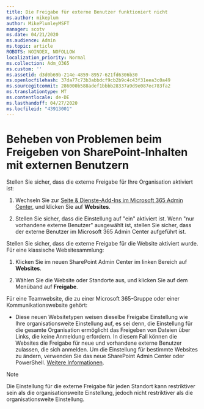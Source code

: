 ```yaml
---
title: Die Freigabe für externe Benutzer funktioniert nicht
ms.author: mikeplum
author: MikePlumleyMSFT
manager: scotv
ms.date: 04/21/2020
ms.audience: Admin
ms.topic: article
ROBOTS: NOINDEX, NOFOLLOW
localization_priority: Normal
ms.collection: Adm_O365
ms.custom: ''
ms.assetid: d3d0b69b-214e-4859-8957-621fd6306b30
ms.openlocfilehash: 37da77c73b3abbdcf9cb2b9c4c43f31eea3c0a49
ms.sourcegitcommit: 286000b588adef1bbbb28337a9d9e087ec783fa2
ms.translationtype: MT
ms.contentlocale: de-DE
ms.lasthandoff: 04/27/2020
ms.locfileid: "43913001"
---
```

# <a name="fix-problems-sharing-sharepoint-content-with-external-users"></a>Beheben von Problemen beim Freigeben von SharePoint-Inhalten mit externen Benutzern

Stellen Sie sicher, dass die externe Freigabe für Ihre Organisation aktiviert ist:
  
1. Wechseln Sie zur [Seite &amp; Dienste-Add-Ins im Microsoft 365 Admin Center](https://portal.office.com/adminportal/home#/Settings/ServicesAndAddIns), und klicken Sie auf **Websites**.
    
2. Stellen Sie sicher, dass die Einstellung auf "ein" aktiviert ist. Wenn "nur vorhandene externe Benutzer" ausgewählt ist, stellen Sie sicher, dass der externe Benutzer im Microsoft 365 Admin Center aufgeführt ist.
    
Stellen Sie sicher, dass die externe Freigabe für die Website aktiviert wurde. Für eine klassische Websitesammlung:
  
1. Klicken Sie im neuen SharePoint Admin Center im linken Bereich auf **Websites**.
    
2. Wählen Sie die Website oder Standorte aus, und klicken Sie auf dem Menüband auf **Freigabe**.
    
Für eine Teamwebsite, die zu einer Microsoft 365-Gruppe oder einer Kommunikationswebsite gehört:
  
- Diese neuen Websitetypen weisen dieselbe Freigabe Einstellung wie Ihre organisationsweite Einstellung auf, es sei denn, die Einstellung für die gesamte Organisation ermöglicht das Freigeben von Dateien über Links, die keine Anmeldung erfordern. In diesem Fall können die Websites die Freigabe für neue und vorhandene externe Benutzer zulassen, die sich anmelden. Um die Einstellung für bestimmte Websites zu ändern, verwenden Sie das neue SharePoint Admin Center oder PowerShell. [Weitere Informationen](https://go.microsoft.com/fwlink/?linkid=871863).
    
> [!NOTE]
> Die Einstellung für die externe Freigabe für jeden Standort kann restriktiver sein als die organisationsweite Einstellung, jedoch nicht restriktiver als die organisationsweite Einstellung. 
  

